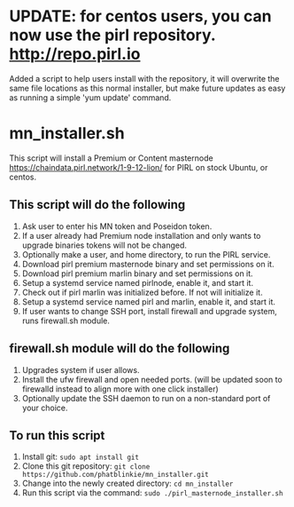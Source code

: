 # UPDATE: for centos users, you can now use the pirl repository. http://repo.pirl.io
Added a script to help users install with the repository, it will overwrite the same file locations as this normal installer, but make future updates as easy as running a simple 'yum update' command.

# mn_installer.sh
This script will install a Premium or Content masternode https://chaindata.pirl.network/1-9-12-lion/ for PIRL on stock Ubuntu, or centos.

## This script will do the following

1. Ask user to enter his MN token and Poseidon token.
2. If a user already had Premium node installation and only wants to upgrade binaries tokens will not be changed.
3. Optionally make a user, and home directory, to run the PIRL service.
4. Download pirl premium masternode binary and set permissions on it.
5. Download pirl premium marlin binary and set permissions on it.
6. Setup a systemd service named pirlnode, enable it, and start it.
7. Check out if pirl marlin was initialized before. If not will initialize it.
8. Setup a systemd service named pirl and marlin, enable it, and start it.
9. If user wants to change SSH port, install firewall and upgrade system, runs firewall.sh module.

## firewall.sh module will do the following
1. Upgrades system if user allows.
2. Install the ufw firewall and open needed ports. (will be updated soon to firewalld instead to align more with one click installer)
3. Optionally update the SSH daemon to run on a non-standard port of your choice.

## To run this script
1. Install git: `sudo apt install git`
2. Clone this git repository: `git clone https://github.com/phatblinkie/mn_installer.git`
3. Change into the newly created directory: `cd mn_installer`
4. Run this script via the command: `sudo ./pirl_masternode_installer.sh`

